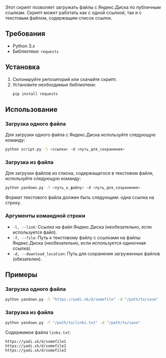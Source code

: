 Этот скрипт позволяет загружать файлы с Яндекс.Диска по публичным ссылкам. Скрипт может работать как с одной ссылкой, так и с текстовым файлом, содержащим список ссылок.

## Требования

- Python 3.x
- Библиотеки: `requests`

## Установка

1. Склонируйте репозиторий или скачайте скрипт.
2. Установите необходимые библиотеки:
    ```bash
    pip install requests
    ```

## Использование

### Загрузка одного файла

Для загрузки одного файла с Яндекс.Диска используйте следующую команду:

```bash
python script.py -l <ссылка> -d <путь_для_сохранения>
```

### Загрузка из файла

Для загрузки файлов из списка, содержащегося в текстовом файле, используйте следующую команду:

```bash
python yandown.py -f <путь_к_файлу> -d <путь_для_сохранения>
```

Формат текстового файла должен быть следующим: одна ссылка на строку.

### Аргументы командной строки

- `-l, --link`: Ссылка на файл Яндекс.Диска (необязательно, если используется файл).
- `-f, --file`: Путь к текстовому файлу с ссылками на файлы Яндекс.Диска (необязательно, если используется одиночная ссылка).
- `-d, --download_location`: Путь для сохранения загруженных файлов (обязателен).

## Примеры

### Загрузка одного файла

```bash
python yandown.py -l "https://yadi.sk/d/somefile" -d "/path/to/save"
```

### Загрузка из файла

```bash
python yandown.py -f "/path/to/links.txt" -d "/path/to/save"
```

Содержимое файла `links.txt`:
```
https://yadi.sk/d/somefile1
https://yadi.sk/d/somefile2
https://yadi.sk/d/somefile3
```

